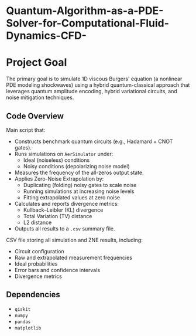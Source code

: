 # Quantum-Algorithm-as-a-PDE-Solver-for-Computational-Fluid-Dynamics-CFD-

# Project Goal

The primary goal is to simulate 1D viscous Burgers' equation (a nonlinear PDE modeling shockwaves) using a hybrid quantum-classical approach that leverages quantum amplitude encoding, hybrid variational circuits, and noise mitigation techniques.

## Code Overview

Main script that:

- Constructs benchmark quantum circuits (e.g., Hadamard + CNOT gates).
- Runs simulations on `AerSimulator` under:
  - Ideal (noiseless) conditions
  - Noisy conditions (depolarizing noise model)
- Measures the frequency of the all-zeros output state.
- Applies Zero-Noise Extrapolation by:
  - Duplicating (folding) noisy gates to scale noise
  - Running simulations at increasing noise levels
  - Fitting extrapolated values at zero noise
- Calculates and reports divergence metrics:
  - Kullback–Leibler (KL) divergence
  - Total Variation (TV) distance
  - L2 distance
- Outputs all results to a `.csv` summary file.

CSV file storing all simulation and ZNE results, including:

- Circuit configuration
- Raw and extrapolated measurement frequencies
- Ideal probabilities
- Error bars and confidence intervals
- Divergence metrics


## Dependencies

- `qiskit`
- `numpy`
- `pandas`
- `matplotlib`

